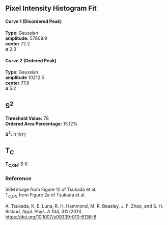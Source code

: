 ## Pixel Intensity Histogram Fit

#### Curve 1 (Disordered Peak)
**Type**: Gaussian\
**amplitude:** 57808.9\
**center** 72.2\
**σ** 2.3


#### Curve 2 (Ordered Peak)
**Type**: Gaussian\
**amplitude** 10212.5\
**center** 77.9\
**σ** 5.2


## S<sup>2</sup>

**Threshold Value:** 78\
**Ordered Area Percentage:** 15.12%


**S<sup>2</sup>:** 0.1512

## T<sub>C</sub>
**T<sub>C,ON</sub>:** 6 K


### Reference
SEM image from Figure 12 of  Tsukada et al.\
T<sub>C,ON</sub> from Figure 2a of Tsukada et al.


A. Tsukada, K. E. Luna, R. H. Hammond, M. R. Beasley, J. F. Zhao, and S. H. Risbud, Appl. Phys. A 104, 311 (2011).\
https://doi.org/10.1007/s00339-010-6136-8
